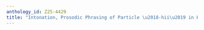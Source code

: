 ```yaml
---
anthology_id: Z25-4429
title: "Intonation, Prosodic Phrasing of Particle \u2018-hii\u2019 in Hindi/UrduDialogues"
---
```

